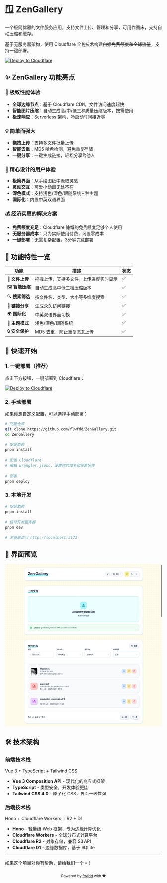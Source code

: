 # 🪟 ZenGallery

一个极简优雅的文件服务应用，支持文件上传、管理和分享，可用作图床，支持自动压缩和缓存。

基于无服务器架构，使用 Cloudflare 全栈技术构建<del>白嫖免费额度和全球流量</del>，支持一键部署。

[![Deploy to Cloudflare](https://deploy.workers.cloudflare.com/button)](https://deploy.workers.cloudflare.com/?url=https://github.com/flwfdd/ZenGallery)

## ✨ ZenGallery 功能亮点

### 🚀 极致性能体验
- **全球边缘节点**：基于 Cloudflare CDN，文件访问速度超快
- **智能图片压缩**：自动生成高/中/低三种质量压缩版本，按需使用
- **极速响应**：Serverless 架构，冷启动时间接近零

### 💡 简单而强大
- **拖拽上传**：支持多文件批量上传
- **智能去重**：MD5 哈希检测，避免重复存储
- **一键分享**：一键生成链接，轻松分享给他人

### 🎯 精心设计的用户体验
- **极简界面**：从手绘图纸中汲取灵感
- **灵动交互**：可爱小动画无处不在
- **深色模式**：支持浅色/深色/跟随系统三种主题
- **国际化**：内置中英双语界面

### 💰 经济实惠的解决方案
- **免费额度充足**：Cloudflare 慷慨的免费额度足够个人使用
- **无服务器成本**：只为实际使用付费，闲置零成本
- **一键部署**：无需复杂配置，3分钟完成部署

## 🎪 功能特性一览

| 功能 | 描述 | 状态 |
|------|------|------|
| 📁 **文件上传** | 拖拽上传，支持多文件，上传进度实时显示 | ✅ |
| 🖼️ **智能压缩** | 自动生成高中低三档压缩版本 | ✅ |
| 🔍 **搜索筛选** | 按文件名、类型、大小等多维度搜索 | ✅ |
| 🔗 **链接分享** | 生成永久访问链接 | ✅ |
| 🌍 **国际化** | 中英双语界面切换 | ✅ |
| 🌙 **主题模式** | 浅色/深色/跟随系统 | ✅ |
| 🔒 **安全保护** | MD5 去重，防止重复恶意上传 | ✅ |

## 🚀 快速开始

### 1. 一键部署（推荐）

点击下方按钮，一键部署到 Cloudflare：

[![Deploy to Cloudflare](https://deploy.workers.cloudflare.com/button)](https://deploy.workers.cloudflare.com/?url=https://github.com/flwfdd/ZenGallery)

### 2. 手动部署

如果你想自定义配置，可以选择手动部署：

```bash
# 克隆仓库
git clone https://github.com/flwfdd/ZenGallery.git
cd ZenGallery

# 安装依赖
pnpm install

# 配置 Cloudflare
# 编辑 wrangler.jsonc，设置你的域名和资源名称

# 部署
pnpm deploy
```

### 3. 本地开发

```bash
# 安装依赖
pnpm install

# 启动开发服务器
pnpm dev

# 浏览器访问 http://localhost:5173
```

## 🎨 界面预览

![主界面](./docs/images/main-light.jpeg)

## 🛠️ 技术架构

### 前端技术栈

Vue 3 + TypeScript + Tailwind CSS

- **Vue 3 Composition API** - 现代化的响应式框架
- **TypeScript** - 类型安全，开发体验更佳
- **Tailwind CSS 4.0** - 原子化 CSS，界面一致性强

### 后端技术栈

Hono + Cloudflare Workers + R2 + D1

- **Hono** - 轻量级 Web 框架，专为边缘计算优化
- **Cloudflare Workers** - 全球分布式计算平台
- **Cloudflare R2** - 对象存储，兼容 S3 API
- **Cloudflare D1** - 边缘数据库，基于 SQLite

---

如果这个项目对你有帮助，请给我们一个 ⭐️！

<div align="center">
  <sub>Powered by <a href="https://github.com/flwfdd">flwfdd</a> with ❤️</sub>
</div>
